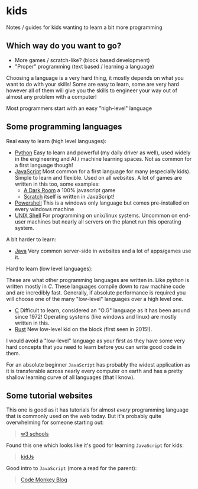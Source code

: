 # kids

Notes / guides for kids wanting to learn a bit more programming

## Which way do you want to go?

* More games / scratch-like? (block based development)
* "Proper" programming (text based / learning a language)

Choosing a language is a very hard thing, it mostly depends on what you want to do with your skills! 
Some are easy to learn, some are very hard however all of them will give you the skills to engineer your way 
out of almost any problem with a computer! 

Most programmers start with an easy "high-level" language

## Some programming languages

Real easy to learn (high level languages): 
* [Python](https://www.python.org/) Easy to learn and powerful (my daily driver as well), used widely in the engineering and AI / machine learning spaces.  Not as common for a first language though!
* [JavaScript](https://nodejs.org/en) Most common for a first language for many (especially kids).  Simple to learn and flexible. Used on all websites.  A lot of games are written in this too, some examples: 
  * [A Dark Room](https://adarkroom.doublespeakgames.com/) a 100% javascript game
  * [Scratch](https://github.com/scratchfoundation) itself is written in JavaScript! 
* [Powershell](https://learn.microsoft.com/en-us/powershell/scripting/overview?view=powershell-7.4) This is a windows only language but comes pre-installed on every windows machine
* [UNIX Shell](https://www.freecodecamp.org/news/shell-scripting-crash-course-how-to-write-bash-scripts-in-linux/) For programming on unix/linux systems.  Uncommon on end-user machines but nearly all servers on the planet run this operating system.

A bit harder to learn: 
* [Java](https://www.java.com/en/) Very common server-side in websites and a lot of apps/games use it.  

Hard to learn (low level languages):

These are what other programming languages are written in.  Like _python_ is written mostly in _C_.  These languages 
compile down to raw machine code and are incredibly fast.  Generally, if absolute performance is required you
will choose one of the many "low-level" languages over a high level one. 

* [C](https://www.w3schools.com/c/index.php) Difficult to learn, considered an "O.G" language as it has been around
since 1972! Operating systems (like windows and linux) are mostly written in this.  
* [Rust](https://www.rust-lang.org/) New low-level kid on the block (first seen in 2015!).  

I would avoid a "low-level" language as your first as they have some very hard concepts that you need to learn
before you can write good code in them.  

For an absolute beginner `JavaScript` has probably the widest application as it is transferable across nearly every
computer on earth and has a pretty shallow learning curve of all languages (that I know). 

## Some tutorial websites

This one is good as it has tutorials for almost _every_ programming language that is 
commonly used on the web today.  But it's probably quite overwhelming for someone starting out: 
> [w3 schools](https://www.w3schools.com/)

Found this one which looks like it's good for learning `JavaScript` for kids: 
> [kidJs](https://kidjs.app/)

Good intro to `JavaScript` (more a read for the parent):
> [Code Monkey Blog](https://www.codemonkey.com/blog/javascript-for-kids-what-is-it-and-where-to-start/)

